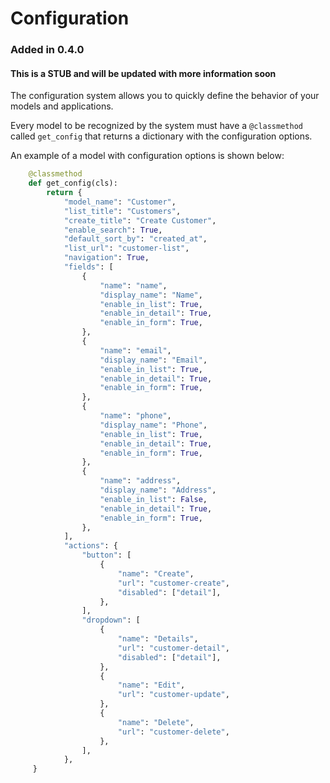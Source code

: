 # Configuration
### Added in 0.4.0
#### This is a STUB and will be updated with more information soon

The configuration system allows you to quickly define the behavior of your models and applications.

Every model to be recognized by the system must have a `@classmethod` called `get_config` that returns a dictionary with the configuration options.

An example of a model with configuration options is shown below:

```python
    @classmethod
    def get_config(cls):
        return {
            "model_name": "Customer",
            "list_title": "Customers",
            "create_title": "Create Customer",
            "enable_search": True,
            "default_sort_by": "created_at",
            "list_url": "customer-list",
            "navigation": True,
            "fields": [
                {
                    "name": "name",
                    "display_name": "Name",
                    "enable_in_list": True,
                    "enable_in_detail": True,
                    "enable_in_form": True,
                },
                {
                    "name": "email",
                    "display_name": "Email",
                    "enable_in_list": True,
                    "enable_in_detail": True,
                    "enable_in_form": True,
                },
                {
                    "name": "phone",
                    "display_name": "Phone",
                    "enable_in_list": True,
                    "enable_in_detail": True,
                    "enable_in_form": True,
                },
                {
                    "name": "address",
                    "display_name": "Address",
                    "enable_in_list": False,
                    "enable_in_detail": True,
                    "enable_in_form": True,
                },
            ],
            "actions": {
                "button": [
                    {
                        "name": "Create",
                        "url": "customer-create",
                        "disabled": ["detail"],
                    },
                ],
                "dropdown": [
                    {
                        "name": "Details",
                        "url": "customer-detail",
                        "disabled": ["detail"],
                    },
                    {
                        "name": "Edit",
                        "url": "customer-update",
                    },
                    {
                        "name": "Delete",
                        "url": "customer-delete",
                    },
                ],
            },
     }
```

